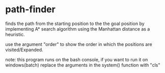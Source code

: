 # path-finder

finds the path from the starting position to the the goal position by implementing A* search algorithm using the Manhattan distance as a heuristic.

use the argument "order" to show the order in which the positions are visited/Expanded.

note: this program runs on the bash console, if you want to run it on windows(batch) replace the arguments in the system() function with "cls" 
